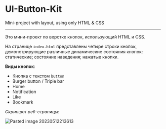 # UI-Button-Kit
Mini-project with layout, using only HTML &amp; CSS

---

Это мини-проект по верстке кнопок, использующий HTML и CSS.

На странице `index.html` представлены четыре строки кнопок, демонстрирующие различные динамические состояния кнопок: статические; состояние наведения; нажатые кнопки.

**Виды кнопок**: 
* Кнопка с текстом `button`
* Burger button / Triple bar
* Home 
* Notification
* Like
* Bookmark

*Скриншот веб-страницы*:

![Pasted image 20230512213613](https://github.com/rusanoph/UI-Button-Kit/assets/70108263/36a5929a-9bb0-4a52-a9f2-373d5ad5d774)

